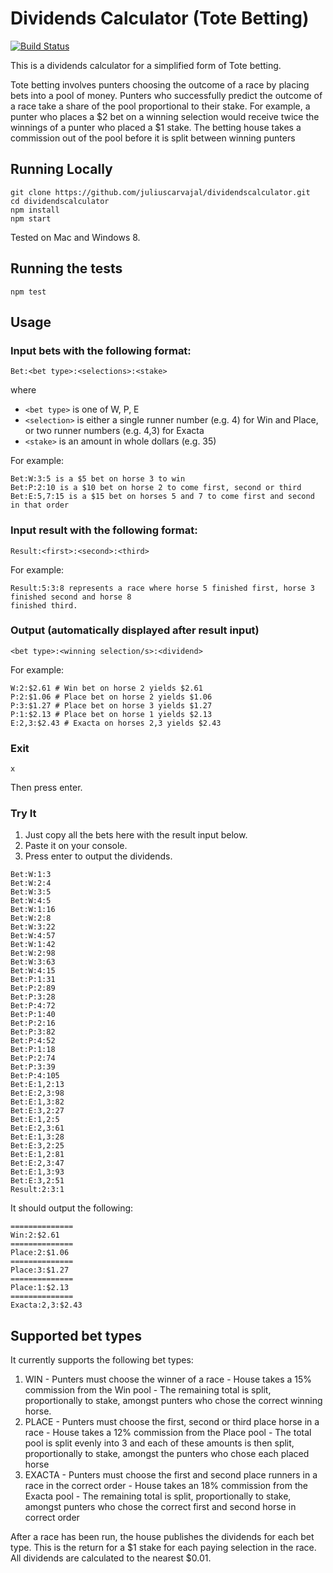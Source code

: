 # Dividends Calculator (Tote Betting)
[![Build Status](https://travis-ci.org/juliuscarvajal/dividendscalculator.svg?branch=master)](https://travis-ci.org/juliuscarvajal/dividendscalculator)

This is a dividends calculator for a simplified form of Tote betting.

Tote betting involves punters choosing the outcome of a race by placing bets into a pool of money. Punters
who successfully predict the outcome of a race take a share of the pool proportional to their stake. For
example, a punter who places a $2 bet on a winning selection would receive twice the winnings of a punter
who placed a $1 stake. The betting house takes a commission out of the pool before it is split between winning punters

## Running Locally
```
git clone https://github.com/juliuscarvajal/dividendscalculator.git
cd dividendscalculator
npm install
npm start
```
Tested on Mac and Windows 8.

## Running the tests
```
npm test
```

## Usage
### Input bets with the following format:
```
Bet:<bet type>:<selections>:<stake>
```
where
- ```<bet type>``` is one of W, P, E
- ```<selection>``` is either a single runner number (e.g. 4) for Win and Place, or two runner numbers (e.g. 4,3) for Exacta
- ```<stake>``` is an amount in whole dollars (e.g. 35)

For example:
```
Bet:W:3:5 is a $5 bet on horse 3 to win
Bet:P:2:10 is a $10 bet on horse 2 to come first, second or third
Bet:E:5,7:15 is a $15 bet on horses 5 and 7 to come first and second in that order
```
### Input result with the following format:
```
Result:<first>:<second>:<third>
```
For example:
```
Result:5:3:8 represents a race where horse 5 finished first, horse 3 finished second and horse 8
finished third.
```
### Output (automatically displayed after result input)
```
<bet type>:<winning selection/s>:<dividend>
```
For example:
```
W:2:$2.61 # Win bet on horse 2 yields $2.61
P:2:$1.06 # Place bet on horse 2 yields $1.06
P:3:$1.27 # Place bet on horse 3 yields $1.27
P:1:$2.13 # Place bet on horse 1 yields $2.13
E:2,3:$2.43 # Exacta on horses 2,3 yields $2.43
```
### Exit
```
x
```
Then press enter.

### Try It
1. Just copy all the bets here with the result input below.
2. Paste it on your console.
3. Press enter to output the dividends. 
```
Bet:W:1:3
Bet:W:2:4
Bet:W:3:5
Bet:W:4:5
Bet:W:1:16
Bet:W:2:8
Bet:W:3:22
Bet:W:4:57
Bet:W:1:42
Bet:W:2:98
Bet:W:3:63
Bet:W:4:15
Bet:P:1:31
Bet:P:2:89
Bet:P:3:28
Bet:P:4:72
Bet:P:1:40
Bet:P:2:16
Bet:P:3:82
Bet:P:4:52
Bet:P:1:18
Bet:P:2:74
Bet:P:3:39
Bet:P:4:105
Bet:E:1,2:13
Bet:E:2,3:98
Bet:E:1,3:82
Bet:E:3,2:27
Bet:E:1,2:5
Bet:E:2,3:61
Bet:E:1,3:28
Bet:E:3,2:25
Bet:E:1,2:81
Bet:E:2,3:47
Bet:E:1,3:93
Bet:E:3,2:51
Result:2:3:1
```

It should output the following:
```
==============
Win:2:$2.61
==============
Place:2:$1.06
==============
Place:3:$1.27
==============
Place:1:$2.13
==============
Exacta:2,3:$2.43
```

## Supported bet types
It currently supports the following bet types:
  1.  WIN
    - Punters must choose the winner of a race
    - House takes a 15% commission from the Win pool
    - The remaining total is split, proportionally to stake, amongst punters who chose the correct winning horse.
  2. PLACE
    - Punters must choose the first, second or third place horse in a race
    - House takes a 12% commission from the Place pool
    - The total pool is split evenly into 3 and each of these amounts is then split, proportionally to stake,
amongst the punters who chose each placed horse
  3. EXACTA
    - Punters must choose the first and second place runners in a race in the correct order
    - House takes an 18% commission from the Exacta pool
    - The remaining total is split, proportionally to stake, amongst punters who chose the correct first and
second horse in correct order

After a race has been run, the house publishes the dividends for each bet type. This is the return for a $1 stake
for each paying selection in the race. All dividends are calculated to the nearest $0.01.


